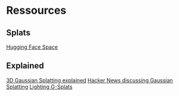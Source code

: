 # Ressources 

## Splats
<a href="https://huggingface.co/spaces/dylanebert/list-of-splats">Hugging Face Space</a>

## Explained
<a href="https://www.plainconcepts.com/3d-gaussian-splatting/">3D Gaussian Splatting explained</a>
<a href="https://news.ycombinator.com/item?id=37415478">Hacker News discussing Gaussian Splatting</a>
<a href="https://twitter.com/Ruben_Fro/status/1719979552800473418?s=20">Lighting G-Splats</a>



